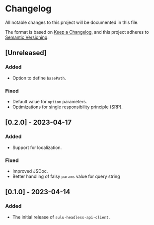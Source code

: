 # Changelog

All notable changes to this project will be documented in this file.

The format is based on [Keep a Changelog](https://keepachangelog.com/en/1.0.0/),
and this project adheres to [Semantic Versioning](https://semver.org/spec/v2.0.0.html).

## [Unreleased]

### Added

- Option to define `basePath`.

### Fixed

- Default value for `option` parameters.
- Optimizations for single responsibility principle (SRP).

## [0.2.0] - 2023-04-17

### Added

- Support for localization.

### Fixed

- Improved JSDoc.
- Better handling of falsy `params` value for query string

## [0.1.0] - 2023-04-14

### Added

- The initial release of `sulu-headless-api-client`.
